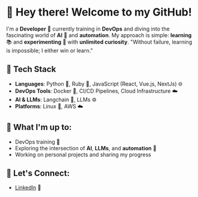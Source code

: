 # 👋 Hey there! Welcome to my GitHub!

I'm a **Developer** 🚀 currently training in **DevOps** and diving into the fascinating world of **AI** 🤖 and **automation**. My approach is simple: **learning** 📚 and **experimenting** 🔬 with **unlimited curiosity**. "Without failure, learning is impossible; I either win or learn."

## 🔧 Tech Stack
- **Languages**: Python 🐍, Ruby 💎, JavaScript (React, Vue.js, NextJs) 🌐
- **DevOps Tools**: Docker 🐳, CI/CD Pipelines, Cloud Infrastructure ☁️
- **AI & LLMs**: Langchain 🤖, LLMs ⚙️
- **Platforms**: Linux 🐧, AWS ☁️

## 🌱 What I'm up to:
- DevOps training 🚀
- Exploring the intersection of **AI**, **LLMs**, and **automation** 🤖
- Working on personal projects and sharing my progress

## 💬 Let's Connect:
- [LinkedIn](https://www.linkedin.com/in/braulio-oyarzun/) 💼
